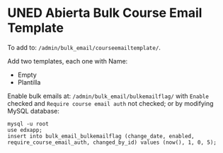 # UNED Abierta Bulk Course Email Template

To add to: `/admin/bulk_email/courseemailtemplate/`.

Add two templates, each one with Name:

* Empty
* Plantilla

Enable bulk emails at: `/admin/bulk_email/bulkemailflag/` with `Enable` checked and `Require course email auth` not checked; or by modifying MySQL database:

```
mysql -u root
use edxapp;
insert into bulk_email_bulkemailflag (change_date, enabled, require_course_email_auth, changed_by_id) values (now(), 1, 0, 5);
```
